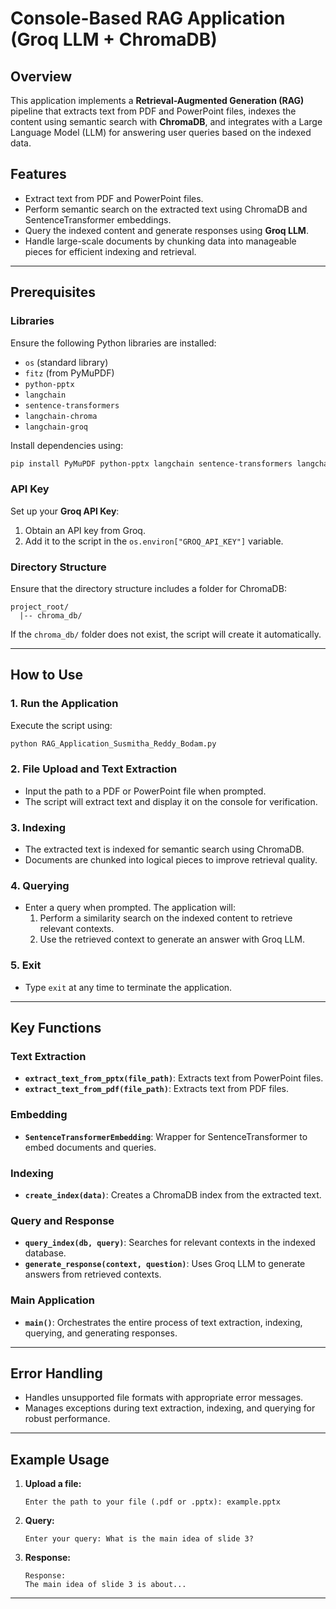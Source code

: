 
# Console-Based RAG Application (Groq LLM + ChromaDB)

## Overview
This application implements a **Retrieval-Augmented Generation (RAG)** pipeline that extracts text from PDF and PowerPoint files, indexes the content using semantic search with **ChromaDB**, and integrates with a Large Language Model (LLM) for answering user queries based on the indexed data.

## Features
- Extract text from PDF and PowerPoint files.
- Perform semantic search on the extracted text using ChromaDB and SentenceTransformer embeddings.
- Query the indexed content and generate responses using **Groq LLM**.
- Handle large-scale documents by chunking data into manageable pieces for efficient indexing and retrieval.

---

## Prerequisites

### Libraries
Ensure the following Python libraries are installed:
- `os` (standard library)
- `fitz` (from PyMuPDF)
- `python-pptx`
- `langchain`
- `sentence-transformers`
- `langchain-chroma`
- `langchain-groq`

Install dependencies using:
```bash
pip install PyMuPDF python-pptx langchain sentence-transformers langchain-chroma langchain-groq
```

### API Key
Set up your **Groq API Key**:
1. Obtain an API key from Groq.
2. Add it to the script in the `os.environ["GROQ_API_KEY"]` variable.

### Directory Structure
Ensure that the directory structure includes a folder for ChromaDB:
```
project_root/
  |-- chroma_db/
```
If the `chroma_db/` folder does not exist, the script will create it automatically.

---

## How to Use

### 1. Run the Application
Execute the script using:
```bash
python RAG_Application_Susmitha_Reddy_Bodam.py
```

### 2. File Upload and Text Extraction
- Input the path to a PDF or PowerPoint file when prompted.
- The script will extract text and display it on the console for verification.

### 3. Indexing
- The extracted text is indexed for semantic search using ChromaDB.
- Documents are chunked into logical pieces to improve retrieval quality.

### 4. Querying
- Enter a query when prompted. The application will:
  1. Perform a similarity search on the indexed content to retrieve relevant contexts.
  2. Use the retrieved context to generate an answer with Groq LLM.

### 5. Exit
- Type `exit` at any time to terminate the application.

---

## Key Functions

### Text Extraction
- **`extract_text_from_pptx(file_path)`**: Extracts text from PowerPoint files.
- **`extract_text_from_pdf(file_path)`**: Extracts text from PDF files.

### Embedding
- **`SentenceTransformerEmbedding`**: Wrapper for SentenceTransformer to embed documents and queries.

### Indexing
- **`create_index(data)`**: Creates a ChromaDB index from the extracted text.

### Query and Response
- **`query_index(db, query)`**: Searches for relevant contexts in the indexed database.
- **`generate_response(context, question)`**: Uses Groq LLM to generate answers from retrieved contexts.

### Main Application
- **`main()`**: Orchestrates the entire process of text extraction, indexing, querying, and generating responses.

---

## Error Handling
- Handles unsupported file formats with appropriate error messages.
- Manages exceptions during text extraction, indexing, and querying for robust performance.

---

## Example Usage
1. **Upload a file:**
   ```
   Enter the path to your file (.pdf or .pptx): example.pptx
   ```
2. **Query:**
   ```
   Enter your query: What is the main idea of slide 3?
   ```
3. **Response:**
   ```
   Response:
   The main idea of slide 3 is about...
   ```

---


